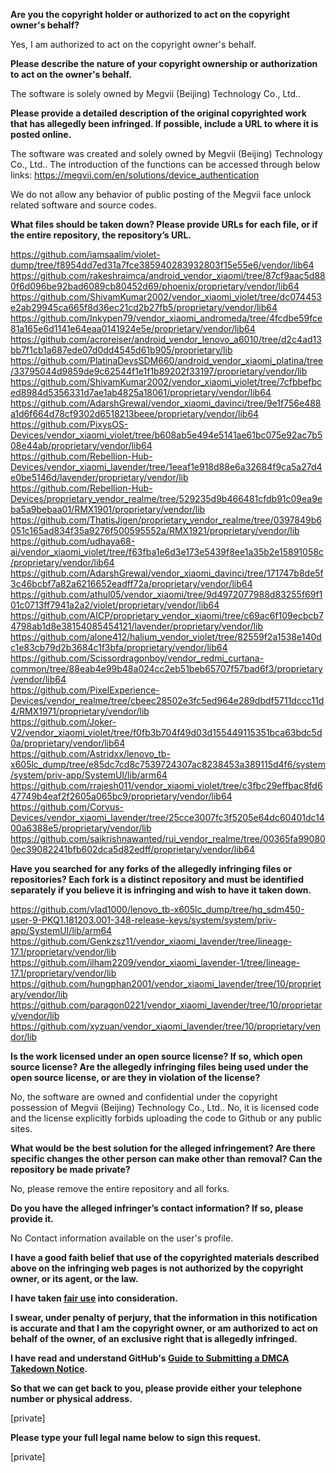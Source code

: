 **Are you the copyright holder or authorized to act on the copyright owner's behalf?**

Yes, I am authorized to act on the copyright owner's behalf.

**Please describe the nature of your copyright ownership or authorization to act on the owner's behalf.**

The software is solely owned by Megvii (Beijing) Technology Co., Ltd..

**Please provide a detailed description of the original copyrighted work that has allegedly been infringed. If possible, include a URL to where it is posted online.**

The software was created and solely owned by Megvii (Beijing) Technology Co., Ltd.. The introduction of the functions can be accessed through below links: https://megvii.com/en/solutions/device_authentication 

We do not allow any behavior of public posting of the Megvii face unlock related software and source codes.

**What files should be taken down? Please provide URLs for each file, or if the entire repository, the repository’s URL.**

https://github.com/iamsaalim/violet-dump/tree/f8954dd7ed31a7fce385940283932803f15e55e6/vendor/lib64  
https://github.com/rakeshraimca/android_vendor_xiaomi/tree/87cf9aac5d880f6d096be92bad6089cb80452d69/phoenix/proprietary/vendor/lib64  
https://github.com/ShivamKumar2002/vendor_xiaomi_violet/tree/dc074453e2ab29945ca665f8d36ec21cd2b27fb5/proprietary/vendor/lib64  
https://github.com/Inkypen79/vendor_xiaomi_andromeda/tree/4fcdbe59fce81a165e6d1141e64eaa0141924e5e/proprietary/vendor/lib64  
https://github.com/acroreiser/android_vendor_lenovo_a6010/tree/d2c4ad13bb7f1cb1a687ede07d0dd4545d61b905/proprietary/lib  
https://github.com/PlatinaDevsSDM660/android_vendor_xiaomi_platina/tree/33795044d9859de9c62544f1e1f1b89202f33197/proprietary/vendor/lib  
https://github.com/ShivamKumar2002/vendor_xiaomi_violet/tree/7cfbbefbced8984d5356331d7ae1ab4825a18061/proprietary/vendor/lib64  
https://github.com/AdarshGrewal/vendor_xiaomi_davinci/tree/9e1f756e488a1d6f664d78cf9302d6518213beee/proprietary/vendor/lib64  
https://github.com/PixysOS-Devices/vendor_xiaomi_violet/tree/b608ab5e494e5141ae61bc075e92ac7b508e44ab/proprietary/vendor/lib64  
https://github.com/Rebellion-Hub-Devices/vendor_xiaomi_lavender/tree/1eeaf1e918d88e6a32684f9ca5a27d4e0be5146d/lavender/proprietary/vendor/lib  
https://github.com/Rebellion-Hub-Devices/proprietary_vendor_realme/tree/529235d9b466481cfdb91c09ea9eba5a9bebaa01/RMX1901/proprietary/vendor/lib  
https://github.com/ThatisJigen/proprietary_vendor_realme/tree/0397849b6051c165ad834f35a9276f500595552a/RMX1921/proprietary/vendor/lib  
https://github.com/udhaya68-ai/vendor_xiaomi_violet/tree/f63fba1e6d3e173e5439f8ee1a35b2e15891058c/proprietary/vendor/lib64  
https://github.com/AdarshGrewal/vendor_xiaomi_davinci/tree/171747b8de5f3c46bcbf7a82a6216652eadff72a/proprietary/vendor/lib64  
https://github.com/athul05/vendor_xiaomi/tree/9d4972077988d83255f69f101c0713ff7941a2a2/violet/proprietary/vendor/lib64  
https://github.com/AICP/proprietary_vendor_xiaomi/tree/c69ac6f109ecbcb74798ab1d8e38154085454121/lavender/proprietary/vendor/lib  
https://github.com/alone412/halium_vendor_violet/tree/82559f2a1538e140dc1e83cb79d2b3684c1f3bfa/proprietary/vendor/lib64  
https://github.com/Scissordragonboy/vendor_redmi_curtana-common/tree/88eab4e99b48a024cc2eb51beb65707f57bad6f3/proprietary/vendor/lib64  
https://github.com/PixelExperience-Devices/vendor_realme/tree/cbeec28502e3fc5ed964e289dbdf5711dccc11d4/RMX1971/proprietary/vendor/lib  
https://github.com/Joker-V2/vendor_xiaomi_violet/tree/f0fb3b704f49d03d155449115351bca63bdc5d0a/proprietary/vendor/lib64  
https://github.com/Astridxx/lenovo_tb-x605lc_dump/tree/e85dc7cd8c7539724307ac8238453a389115d4f6/system/system/priv-app/SystemUI/lib/arm64  
https://github.com/rrajesh011/vendor_xiaomi_violet/tree/c3fbc29effbac8fd647749b4eaf2f2605a065bc9/proprietary/vendor/lib64  
https://github.com/Corvus-Devices/vendor_xiaomi_lavender/tree/25cce3007fc3f5205e64dc60401dc1400a6388e5/proprietary/vendor/lib  
https://github.com/saikrishnawanted/rui_vendor_realme/tree/00365fa990800ec39082241bfb602dca5d82edff/proprietary/vendor/lib64  

**Have you searched for any forks of the allegedly infringing files or repositories? Each fork is a distinct repository and must be identified separately if you believe it is infringing and wish to have it taken down.**

https://github.com/vlad1000/lenovo_tb-x605lc_dump/tree/hq_sdm450-user-9-PKQ1.181203.001-348-release-keys/system/system/priv-app/SystemUI/lib/arm64  
https://github.com/Genkzsz11/vendor_xiaomi_lavender/tree/lineage-17.1/proprietary/vendor/lib  
https://github.com/ilham2209/vendor_xiaomi_lavender-1/tree/lineage-17.1/proprietary/vendor/lib  
https://github.com/hungphan2001/vendor_xiaomi_lavender/tree/10/proprietary/vendor/lib  
https://github.com/paragon0221/vendor_xiaomi_lavender/tree/10/proprietary/vendor/lib  
https://github.com/xyzuan/vendor_xiaomi_lavender/tree/10/proprietary/vendor/lib

**Is the work licensed under an open source license? If so, which open source license? Are the allegedly infringing files being used under the open source license, or are they in violation of the license?**

No, the software are owned and confidential under the copyright possession of Megvii (Beijing) Technology Co., Ltd.. No, it is licensed code and the license explicitly forbids uploading the code to Github or any public sites.

**What would be the best solution for the alleged infringement? Are there specific changes the other person can make other than removal? Can the repository be made private?**

No, please remove the entire repository and all forks.

**Do you have the alleged infringer’s contact information? If so, please provide it.**

No Contact information available on the user's profile.

**I have a good faith belief that use of the copyrighted materials described above on the infringing web pages is not authorized by the copyright owner, or its agent, or the law.**

**I have taken <a href="https://www.lumendatabase.org/topics/22">fair use</a> into consideration.**

**I swear, under penalty of perjury, that the information in this notification is accurate and that I am the copyright owner, or am authorized to act on behalf of the owner, of an exclusive right that is allegedly infringed.**

**I have read and understand GitHub's <a href="https://help.github.com/articles/guide-to-submitting-a-dmca-takedown-notice/">Guide to Submitting a DMCA Takedown Notice</a>.**

**So that we can get back to you, please provide either your telephone number or physical address.**

[private]

**Please type your full legal name below to sign this request.**

[private]
